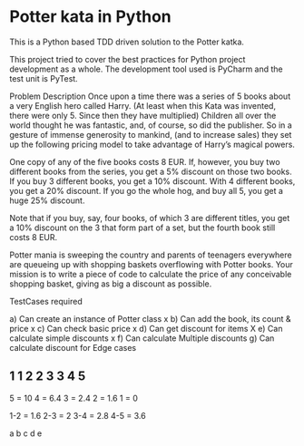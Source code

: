 # Potter kata in Python

This is a Python based TDD driven solution to the Potter katka.

This project tried to cover the best practices for Python project
development as a whole. The development tool used is PyCharm and the test unit is PyTest.

Problem Description
Once upon a time there was a series of 5 books about a very English hero called Harry. (At least when this Kata was invented, there were only 5. Since then they have multiplied) Children all over the world thought he was fantastic, and, of course, so did the publisher. So in a gesture of immense generosity to mankind, (and to increase sales) they set up the following pricing model to take advantage of Harry’s magical powers.

One copy of any of the five books costs 8 EUR. If, however, you buy two different books from the series, you get a 5% discount on those two books. If you buy 3 different books, you get a 10% discount. With 4 different books, you get a 20% discount. If you go the whole hog, and buy all 5, you get a huge 25% discount.

Note that if you buy, say, four books, of which 3 are different titles, you get a 10% discount on the 3 that form part of a set, but the fourth book still costs 8 EUR.

Potter mania is sweeping the country and parents of teenagers everywhere are queueing up with shopping baskets overflowing with Potter books. Your mission is to write a piece of code to calculate the price of any conceivable shopping basket, giving as big a discount as possible.

TestCases required

a) Can create an instance of Potter class x
b) Can add the book, its count & price x
c) Can check basic price x
d) Can get discount for items X
e) Can calculate simple discounts x
f) Can calculate Multiple discounts
g) Can calculate discount for Edge cases

1 1 
2 2 
3 3 
4 
5 
------



5 = 10
4 = 6.4
3 = 2.4
2 = 1.6
1 = 0

1-2 = 1.6
2-3 = 2
3-4 = 2.8
4-5 = 3.6

a b c d e 

